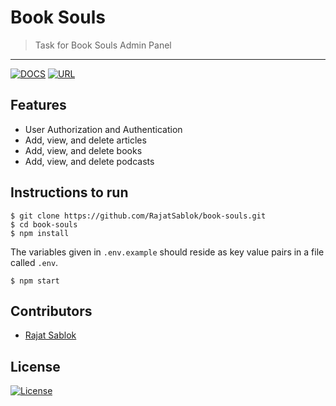 # Book Souls

> <Subtitle>
> Task for Book Souls Admin Panel

---

[![DOCS](https://img.shields.io/badge/Documentation-see%20docs-green?style=flat-square&logo=postman)](https://documenter.getpostman.com/view/12931122/TVRkYSPq) [![URL](https://img.shields.io/badge/Live%20URL-Try%20Now-blue?style=flat-square&logo=react)](https://book-souls-demo.herokuapp.com)

## Features

- User Authorization and Authentication
- Add, view, and delete articles
- Add, view, and delete books
- Add, view, and delete podcasts

## Instructions to run

```
$ git clone https://github.com/RajatSablok/book-souls.git
$ cd book-souls
$ npm install
```

The variables given in `.env.example` should reside as key value pairs in a file called `.env`.

```
$ npm start
```

## Contributors

- <a href="https://github.com/RajatSablok">Rajat Sablok</a>

## License

[![License](http://img.shields.io/:license-mit-blue.svg?style=flat-square)](http://badges.mit-license.org)
